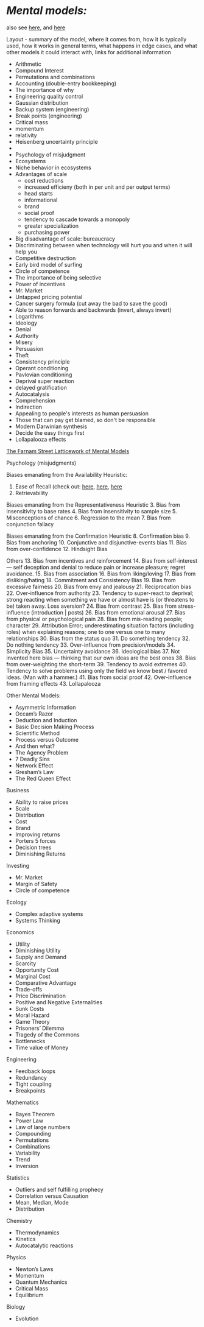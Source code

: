  # ***Mental models:***

 also see [here](http://www.farnamstreetblog.com/mental-models/), and [here](http://www.aldebarancapital.com/FocusSeriesPart3.pdf)

Layout - summary of the model, where it comes from, how it is typically used, how it works in general terms, what happens in edge cases, and what other models it could interact with, links for additional information

- Arithmetic 
- Compound Interest
- Permutations and combinations
- Accounting (double-entry bookkeeping)
- The importance of why
- Engineering quality control
- Gaussian distribution
- Backup system (engineering)
- Break points (engineering)
- Critical mass
- momentum
- relativity
- Heisenberg uncertainty principle
- 
- Psychology of misjudgment
- Ecosystems
- Niche behavior in ecosystems
- Advantages of scale
    - cost reductions
    - increased efficieny (both in per unit and per output terms)
    - head starts
    - informational
    - brand
    - social proof
    - tendency to cascade towards a monopoly
    - greater specialization
    - purchasing power
- Big disadvantage of scale: bureaucracy
- Discriminating between when technology will hurt you and when it will help you
- Competitive destruction
- Early bird model of surfing 
- Circle of competence
- The importance of being selective
- Power of incentives
- Mr. Market
- Untapped pricing potential
- Cancer surgery formula (cut away the bad to save the good)
- Able to reason forwards and backwards (invert, always invert)
- Logarithms 
- Ideology
- Denial
- Authority
- Misery
- Persuasion
- Theft
- Consistency principle
- Operant conditioning
- Pavlovian conditioning
- Deprival super reaction
- delayed gratification
- Autocatalysis
- Comprehension
- Indirection
- Appealing to people's interests as human persuasion
- Those that can pay get blamed, so don't be responsible
- Modern Darwinian synthesis
- Decide the easy things first
- Lollapalooza effects


[The Farnam Street Latticework of Mental Models](http://www.farnamstreetblog.com/mental-models/)

Psychology (misjudgments)

Biases emanating from the Availability Heuristic:
1. Ease of Recall (check out: [here](http://www.farnamstreetblog.com/mental-model-availability-bias/), [here](http://en.wikipedia.org/wiki/Familiarity_heuristic), [here](http://en.wikipedia.org/wiki/Recall_bias)
2. Retrievability

Biases emanating from the Representativeness Heuristic
3. Bias from insensitivity to base rates
4. Bias from insensitivity to sample size
5. Misconceptions of chance
6. Regression to the mean
7. Bias from conjunction fallacy

Biases emanating from the Confirmation Heuristic
8. Confirmation bias
9. Bias from anchoring
10. Conjunctive and disjunctive-events bias
11. Bias from over-confidence
12. Hindsight Bias

Others
13. Bias from incentives and reinforcement
14. Bias from self-interest — self deception and denial to reduce pain or increase pleasure; regret avoidance.
15. Bias from association
16. Bias from liking/loving
17. Bias from disliking/hating
18. Commitment and Consistency Bias
19. Bias from excessive fairness
20. Bias from envy and jealousy
21. Reciprocation bias
22. Over-influence from authority
23. Tendency to super-react to deprival; strong reacting when something we have or almost have is (or threatens to be) taken away. Loss aversion?
24. Bias from contrast
25. Bias from stress-influence (introduction | posts)
26. Bias from emotional arousal
27. Bias from physical or psychological pain
28. Bias from mis-reading people; character
29. Attribution Error; underestimating situation factors (including roles) when explaining reasons; one to one versus one to many relationships
30. Bias from the status quo
31. Do something tendency
32. Do nothing tendency
33. Over-influence from precision/models
34. Simplicity Bias
35. Uncertainty avoidance
36. Ideological bias
37. Not invented here bias — thinking that our own ideas are the best ones
38. Bias from over-weighting the short-term
39. Tendency to avoid extremes
40. Tendency to solve problems using only the field we know best / favored ideas. (Man with a hammer.)
41. Bias from social proof
42. Over-influence from framing effects
43. Lollapalooza

Other Mental Models:
- Asymmetric Information
- Occam’s Razor
- Deduction and Induction
- Basic Decision Making Process
- Scientific Method
- Process versus Outcome
- And then what?
- The Agency Problem
- 7 Deadly Sins
- Network Effect
- Gresham’s Law 
- The Red Queen Effect

Business
- Ability to raise prices
- Scale
- Distribution
- Cost
- Brand
- Improving returns
- Porters 5 forces
- Decision trees
- Diminishing Returns

Investing
- Mr. Market
- Margin of Safety
- Circle of competence

Ecology
- Complex adaptive systems
- Systems Thinking

Economics
- Utility
- Diminishing Utility
- Supply and Demand
- Scarcity
- Opportunity Cost
- Marginal Cost
- Comparative Advantage
- Trade-offs
- Price Discrimination
- Positive and Negative Externalities
- Sunk Costs
- Moral Hazard
- Game Theory
- Prisoners’ Dilemma
- Tragedy of the Commons 
- Bottlenecks
- Time value of Money

Engineering
- Feedback loops
- Redundancy
- Tight coupling
- Breakpoints

Mathematics
- Bayes Theorem
- Power Law
- Law of large numbers
- Compounding
- Permutations
- Combinations
- Variability
- Trend
- Inversion

Statistics
- Outliers and self fulfilling prophecy
- Correlation versus Causation
- Mean, Median, Mode
- Distribution

Chemistry
- Thermodynamics
- Kinetics
- Autocatalytic reactions

Physics
- Newton’s Laws
- Momentum
- Quantum Mechanics
- Critical Mass
- Equilibrium

Biology
- Evolution
